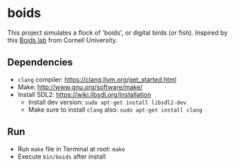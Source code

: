 # boids
This project simulates a flock of 'boids', or digital birds (or fish). Inspired by this [Boids lab](https://people.ece.cornell.edu/land/courses/ece4760/labs/s2021/Boids/Boids.html) from Cornell University.

## Dependencies
- `clang` compiler: https://clang.llvm.org/get_started.html
- Make: http://www.gnu.org/software/make/
- Install SDL2: https://wiki.libsdl.org/Installation
  - Install dev version: `sudo apt-get install libsdl2-dev`
  - Make sure to install `clang` also: `sudo apt-get install clang`

## Run
- Run `make` file in Terminal at root: `make`
- Execute `bin/boids` after install
